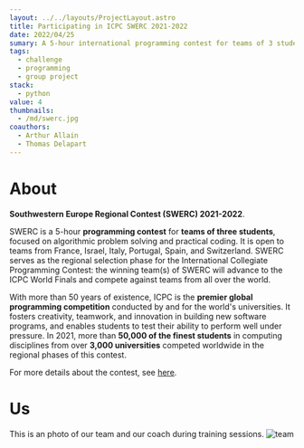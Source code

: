 ```yaml
---
layout: ../../layouts/ProjectLayout.astro
title: Participating in ICPC SWERC 2021-2022
date: 2022/04/25
sumary: A 5-hour international programming contest for teams of 3 students that took place in Italy.
tags: 
  - challenge
  - programming
  - group project
stack:
  - python
value: 4
thumbnails: 
  - /md/swerc.jpg
coauthors: 
  - Arthur Allain
  - Thomas Delapart
---
```



# About

**Southwestern Europe Regional Contest (SWERC) 2021-2022**.

SWERC is a 5-hour **programming contest** for **teams of three students**, focused on algorithmic problem solving and practical coding. It is open to teams from France, Israel, Italy, Portugal, Spain, and Switzerland. SWERC serves as the regional selection phase for the International Collegiate Programming Contest: the winning team(s) of SWERC will advance to the ICPC World Finals and compete against teams from all over the world.

With more than 50 years of existence, ICPC is the **premier global programming competition** conducted by and for the world's universities. It fosters creativity, teamwork, and innovation in building new software programs, and enables students to test their ability to perform well under pressure. In 2021, more than **50,000 of the finest students** in computing disciplines from over **3,000 universities** competed worldwide in the regional phases of this contest.

For more details about the contest, see [here](https://swerc.eu/2022/the-contest/).


# Us
This is an photo of our team and our coach during training sessions.
![team](/md/swerc.jpg)

